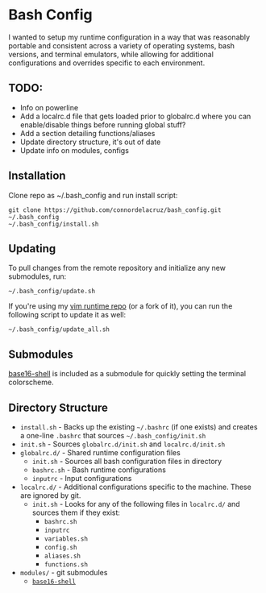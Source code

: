 # Bash Config

I wanted to setup my runtime configuration in a way that was reasonably portable
and consistent across a variety of operating systems, bash versions, and
terminal emulators, while allowing for additional configurations and overrides
specific to each environment.


## TODO:

* Info on powerline
* Add a localrc.d file that gets loaded prior to globalrc.d where you can
  enable/disable things before running global stuff?
* Add a section detailing functions/aliases
* Update directory structure, it's out of date
* Update info on modules, configs


## Installation

Clone repo as ~/.bash_config and run install script:

```
git clone https://github.com/connordelacruz/bash_config.git ~/.bash_config
~/.bash_config/install.sh
```


## Updating

To pull changes from the remote repository and initialize any new submodules,
run:

```
~/.bash_config/update.sh
```

If you're using my [vim runtime
repo](https://github.com/connordelacruz/vim_runtime) (or a fork of it), you can
run the following script to update it as well:

```
~/.bash_config/update_all.sh
```


## Submodules

[base16-shell](https://github.com/chriskempson/base16-shell) is included as a
submodule for quickly setting the terminal colorscheme.


## Directory Structure

- `install.sh` - Backs up the existing `~/.bashrc` (if one exists) and creates a
  one-line `.bashrc` that sources `~/.bash_config/init.sh`
- `init.sh` - Sources `globalrc.d/init.sh` and `localrc.d/init.sh`
- `globalrc.d/` - Shared runtime configuration files  
    - `init.sh` - Sources all bash configuration files in directory
    - `bashrc.sh` - Bash runtime configurations
    - `inputrc` - Input configurations
- `localrc.d/` - Additional configurations specific to the machine. These are
  ignored by git.  
    - `init.sh` - Looks for any of the following files in `localrc.d/` and
      sources them if they exist:
        - `bashrc.sh`
        - `inputrc`
        - `variables.sh`
        - `config.sh`
        - `aliases.sh`  
        - `functions.sh`
- `modules/` - git submodules  
  - [`base16-shell`](https://github.com/chriskempson/base16-shell)

